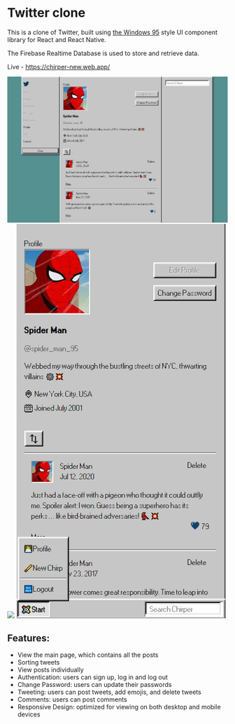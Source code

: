 # Twitter clone

This is a clone of Twitter, built using [the Windows 95](https://github.com/react95-io) style UI component library for React and React Native.

The Firebase Realtime Database is used to store and retrieve data.

Live - https://chirper-new.web.app/

<img src="./public/desktop-design-1.jpg" />

<img src="./public/desktop-design.gif" />

<img src="./public/mobile-design.jpg" />

## Features:

- View the main page, which contains all the posts
- Sorting tweets
- View posts individually
- Authentication: users can sign up, log in and log out
- Change Password: users can update their passwords
- Tweeting: users can post tweets, add emojis, and delete tweets
- Comments: users can post comments
- Responsive Design: optimized for viewing on both desktop and mobile devices
